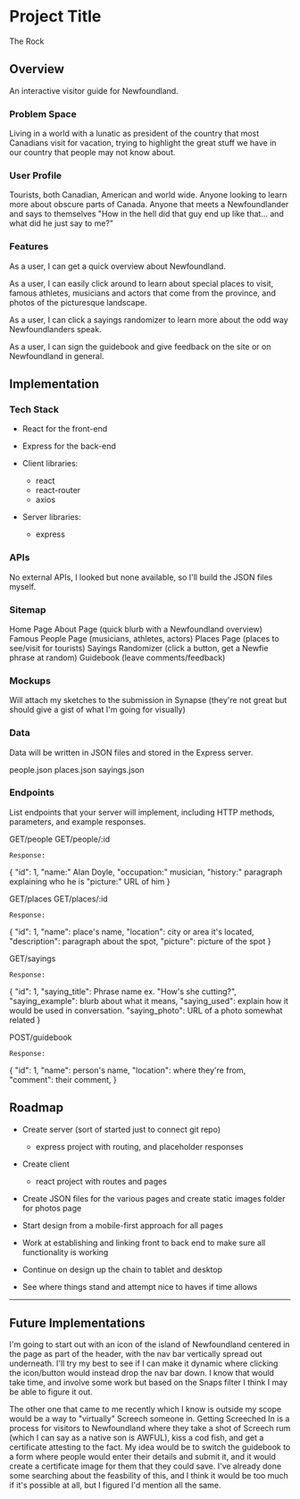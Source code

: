 # Project Title

The Rock 

## Overview

An interactive visitor guide for Newfoundland.

### Problem Space

Living in a world with a lunatic as president of the country that most Canadians visit for vacation, trying to highlight the great stuff we have in our country that people may not know about.

### User Profile

Tourists, both Canadian, American and world wide. Anyone looking to learn more about obscure parts of Canada. Anyone that meets a Newfoundlander and says to themselves "How in the hell did that guy end up like that... and what did he just say to me?"

### Features

As a user, I can get a quick overview about Newfoundland.

As a user, I can easily click around to learn about special places to visit, famous athletes, musicians and actors that come from the province, and photos of the picturesque landscape.

As a user, I can click a sayings randomizer to learn more about the odd way Newfoundlanders speak.

As a user, I can sign the guidebook and give feedback on the site or on Newfoundland in general.

## Implementation

### Tech Stack

- React for the front-end
- Express for the back-end 

- Client libraries: 
    - react
    - react-router
    - axios
- Server libraries:
    - express

### APIs

No external APIs, I looked but none available, so I'll build the JSON files myself.

### Sitemap

Home Page 
About Page (quick blurb with a Newfoundland overview)
Famous People Page (musicians, athletes, actors)
Places Page (places to see/visit for tourists)
Sayings Randomizer (click a button, get a Newfie phrase at random)
Guidebook (leave comments/feedback)

### Mockups

Will attach my sketches to the submission in Synapse (they're not great but should give a gist of what I'm going for visually)

### Data

Data will be written in JSON files and stored in the Express server.

people.json
places.json
sayings.json

### Endpoints

List endpoints that your server will implement, including HTTP methods, parameters, and example responses.

GET/people
GET/people/:id

```
Response:
```
{
    "id": 1,
    "name:" Alan Doyle,
    "occupation:" musician,
    "history:" paragraph explaining who he is
    "picture:" URL of him
}

GET/places
GET/places/:id

```
Response:
```

{
    "id": 1,
    "name": place's name,
    "location": city or area it's located,
    "description": paragraph about the spot,
    "picture": picture of the spot
}

GET/sayings

```
Response:
```

{
    "id": 1,
    "saying_title": Phrase name ex. "How's she cutting?",
    "saying_example": blurb about what it means,
    "saying_used": explain how it would be used in conversation.
    "saying_photo": URL of a photo somewhat related 
}

POST/guidebook

```
Response:
```

{
    "id": 1,
    "name": person's name,
    "location": where they're from,
    "comment": their comment,
}

## Roadmap

- Create server (sort of started just to connect git repo)
    - express project with routing, and placeholder responses

- Create client
    - react project with routes and pages

- Create JSON files for the various pages and create static images folder for photos page

- Start design from a mobile-first approach for all pages

- Work at establishing and linking front to back end to make sure all functionality is working

- Continue on design up the chain to tablet and desktop

- See where things stand and attempt nice to haves if time allows

---

## Future Implementations

I'm going to start out with an icon of the island of Newfoundland centered in the page as part of the header, with the nav bar vertically spread out underneath. I'll try my best to see if I can make it dynamic where clicking the icon/button would instead drop the nav bar down. I know that would take time, and involve some work but based on the Snaps filter I think I may be able to figure it out.

The other one that came to me recently which I know is outside my scope would be a way to "virtually" Screech someone in. Getting Screeched In is a process for visitors to Newfoundland where they take a shot of Screech rum (which I can say as a native son is AWFUL), kiss a cod fish, and get a certificate attesting to the fact. My idea would be to switch the guidebook to a form where people would enter their details and submit it, and it would create a certificate image for them that they could save. I've already done some searching about the feasbility of this, and I think it would be too much if it's possible at all, but I figured I'd mention all the same.
